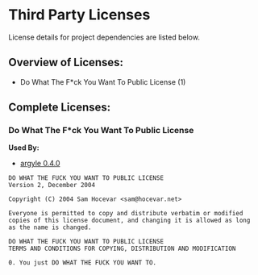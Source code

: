 # Third Party Licenses

License details for project dependencies are listed below.

## Overview of Licenses:

* Do What The F*ck You Want To Public License (1)


## Complete Licenses:

### Do What The F*ck You Want To Public License

**Used By:**

* [argyle 0.4.0](https://github.com/Blobfolio/argyle)


```
DO WHAT THE FUCK YOU WANT TO PUBLIC LICENSE
Version 2, December 2004

Copyright (C) 2004 Sam Hocevar <sam@hocevar.net>

Everyone is permitted to copy and distribute verbatim or modified
copies of this license document, and changing it is allowed as long
as the name is changed.

DO WHAT THE FUCK YOU WANT TO PUBLIC LICENSE
TERMS AND CONDITIONS FOR COPYING, DISTRIBUTION AND MODIFICATION

0. You just DO WHAT THE FUCK YOU WANT TO.

```



